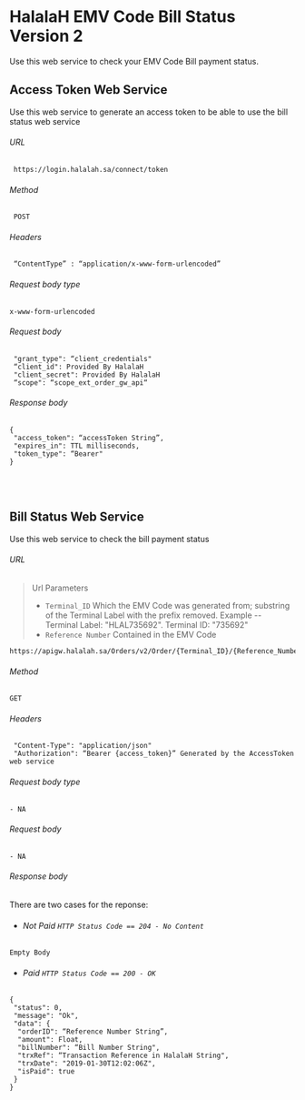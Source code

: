 #  HalalaH EMV Code Bill Status Version 2

Use this web service to check your EMV Code Bill payment status.


## Access Token Web Service
Use this web service to generate an access token to be able to use the bill status web service

###### URL
```
 https://login.halalah.sa/connect/token
```
###### Method
```
 POST
```
###### Headers
```
 “ContentType” : “application/x-www-form-urlencoded”
```
###### Request body type
```
x-www-form-urlencoded
```
###### Request body
```
 "grant_type": “client_credentials"
 “client_id": Provided By HalalaH
 "client_secret": Provided By HalalaH
 “scope": “scope_ext_order_gw_api“
```
###### Response body
```
{
 "access_token": “accessToken String”,
 "expires_in": TTL milliseconds,
 "token_type": “Bearer"
}
```

<br />
<br />

## Bill Status Web Service
Use this web service to check the bill payment status

###### URL
> Url Parameters 
> - `Terminal_ID` Which the EMV Code was generated from; substring of the Terminal Label with the prefix removed. 
Example -- Terminal Label: "HLAL735692". Terminal ID: "735692"
> - `Reference Number` Contained in the EMV Code 
```
https://apigw.halalah.sa/Orders/v2/Order/{Terminal_ID}/{Reference_Number}
```
###### Method
```
GET
```
###### Headers
```
 "Content-Type": "application/json" 
 "Authorization": “Bearer {access_token}” Generated by the AccessToken web service
```
###### Request body type
```
- NA
```
###### Request body
```
- NA
```
###### Response body
There are two cases for the reponse:  
- ###### Not Paid `HTTP Status Code == 204 - No Content`
```
Empty Body
```
- ###### Paid `HTTP Status Code == 200 - OK`
```
{
 "status": 0,
 "message": "Ok", 
 "data": {
  "orderID": “Reference Number String”,
  "amount": Float,
  "billNumber": “Bill Number String",
  "trxRef": “Transaction Reference in HalalaH String",
  "trxDate": "2019-01-30T12:02:06Z",
  "isPaid": true 
 }
}
```
